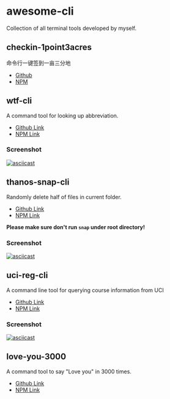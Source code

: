 # awesome-cli
Collection of all terminal tools developed by myself.

## checkin-1point3acres
命令行一键签到一亩三分地
* [Github](https://github.com/Haixiang6123/checkin-1point3acres)
* [NPM](https://www.npmjs.com/package/checkin-1point3acres)

## wtf-cli
A command tool for looking up abbreviation.

* [Github Link](https://github.com/Haixiang6123/wtf-cli)
* [NPM Link](https://www.npmjs.com/package/wtf-cli)

### Screenshot

[![asciicast](https://asciinema.org/a/amfz0RX1BXlJdEqGtdRzmj8Rm.svg)](https://asciinema.org/a/amfz0RX1BXlJdEqGtdRzmj8Rm)

## thanos-snap-cli
Randomly delete half of files in current folder.

* [Github Link](https://github.com/Haixiang6123/thanos-snap-cli)
* [NPM Link](https://www.npmjs.com/package/thanos-snap-cli)

**Please make sure don't run `snap` under root directory!**

### Screenshot

[![asciicast](https://asciinema.org/a/g5RH9A8v9GIiVjl3XKn4l8zk5.svg)](https://asciinema.org/a/g5RH9A8v9GIiVjl3XKn4l8zk5)

## uci-reg-cli
A command line tool for querying course information from UCI

* [Github Link](https://github.com/Haixiang6123/uci-reg-cli)
* [NPM Link](https://www.npmjs.com/package/uci-reg-cli)

### Screenshot

[![asciicast](https://asciinema.org/a/LeTrH16cvp6Yq4NlSZY9fOcZP.svg)](https://asciinema.org/a/LeTrH16cvp6Yq4NlSZY9fOcZP)

## love-you-3000
A command tool to say "Love you" in 3000 times.

* [Github Link](https://github.com/Haixiang6123/love-you-3000)
* [NPM Link](https://www.npmjs.com/package/love-you-3000)
